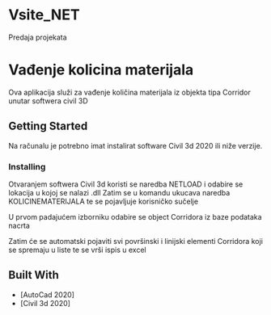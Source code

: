 # Vsite_NET
Predaja projekata
# Vađenje kolicina materijala

Ova aplikacija služi za vađenje količina materijala iz objekta tipa Corridor unutar softwera civil 3D

## Getting Started

Na računalu je potrebno imat instalirat software Civil 3d 2020 ili niže verzije.


### Installing

Otvaranjem softwera Civil 3d koristi se naredba NETLOAD i odabire se lokacija u kojoj se nalazi .dll
Zatim se u komandu ukucava naredba KOLICINEMATERIJALA te se pojavljuje korisničko sučelje

U prvom padajućem izborniku odabire se object Corridora iz baze podataka nacrta

Zatim će se automatski pojaviti svi površinski i linijski elementi Corridora koji se spremaju u liste te se vrši ispis u excel




## Built With

* [AutoCad 2020]
* [Civil 3d 2020]



